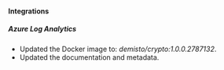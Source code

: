 
#### Integrations

##### Azure Log Analytics
- Updated the Docker image to: *demisto/crypto:1.0.0.2787132*.
- Updated the documentation and metadata. 

